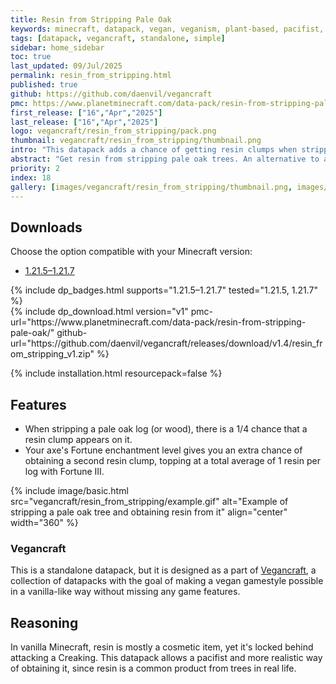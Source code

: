 ```yaml
---
title: Resin from Stripping Pale Oak
keywords: minecraft, datapack, vegan, veganism, plant-based, pacifist, resin
tags: [datapack, vegancraft, standalone, simple]
sidebar: home_sidebar
toc: true
last_updated: 09/Jul/2025
permalink: resin_from_stripping.html
published: true
github: https://github.com/daenvil/vegancraft
pmc: https://www.planetminecraft.com/data-pack/resin-from-stripping-pale-oak/
first_release: ["16","Apr","2025"]
last_release: ["16","Apr","2025"]
logo: vegancraft/resin_from_stripping/pack.png
thumbnail: vegancraft/resin_from_stripping/thumbnail.png
intro: "This datapack adds a chance of getting resin clumps when stripping pale oak logs."
abstract: "Get resin from stripping pale oak trees. An alternative to attacking the Creaking."
priority: 2
index: 18
gallery: [images/vegancraft/resin_from_stripping/thumbnail.png, images/vegancraft/resin_from_stripping/example.gif]
---
```


## Downloads
Choose the option compatible with your Minecraft version:

<ul id="profileTabs" class="nav nav-tabs">
	<li class="active"><a href="#1-21-5" data-toggle="tab">1.21.5–1.21.7</a></li>
</ul>

<div class="tab-content">
	<div role="tabpanel" class="tab-pane active" id="1-21-5">
		<p>
			{% include dp_badges.html supports="1.21.5–1.21.7" tested="1.21.5, 1.21.7" %}
			<br/>
			{% include dp_download.html version="v1" pmc-url="https://www.planetminecraft.com/data-pack/resin-from-stripping-pale-oak/" github-url="https://github.com/daenvil/vegancraft/releases/download/v1.4/resin_from_stripping_v1.zip" %}
		</p>
	</div>
</div>

{% include installation.html resourcepack=false %}

## Features

- When stripping a pale oak log (or wood), there is a 1/4 chance that a resin clump appears on it.
- Your axe's Fortune enchantment level gives you an extra chance of obtaining a second resin clump, topping at a total average of 1 resin per log with Fortune III.

{% include image/basic.html src="vegancraft/resin_from_stripping/example.gif" alt="Example of stripping a pale oak tree and obtaining resin from it" align="center" width="360" %}

### Vegancraft

This is a standalone datapack, but it is designed as a part of [Vegancraft](vegancraft.html), a collection of datapacks with the goal of making a vegan gamestyle possible in a vanilla-like way without missing any game features.

## Reasoning

In vanilla Minecraft, resin is mostly a cosmetic item, yet it's locked behind attacking a Creaking. This datapack allows a pacifist and more realistic way of obtaining it, since resin is a common product from trees in real life.
